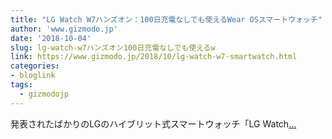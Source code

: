 ```yaml
---
title: "LG Watch W7ハンズオン：100日充電なしでも使えるWear OSスマートウォッチ"
author: 'www.gizmodo.jp'
date: '2018-10-04'
slug: lg-watch-w7ハンズオン100日充電なしでも使えるw
link: https://www.gizmodo.jp/2018/10/lg-watch-w7-smartwatch.html
categories:
- bloglink
tags:
  - gizmodojp
---
```


発表されたばかりのLGのハイブリット式スマートウォッチ「LG Watch[... <i class="fas fa-external-link-alt"></i>](https://www.gizmodo.jp/2018/10/lg-watch-w7-smartwatch.html)


